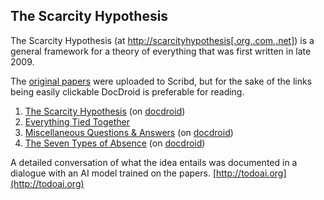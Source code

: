  ## The Scarcity Hypothesis

The Scarcity Hypothesis (at [http://scarcityhypothesis\[.org,.com,.net\]](http://scarcityhypothesis.org)) is a general framework for a theory of everything that was first written in late 2009.

The [original papers](https://www.scribd.com/lists/3385409/The-Scarcity-Hypothesis-S-H) were uploaded to Scribd, but for the sake of the links being easily clickable DocDroid is preferable for reading.

1. [The Scarcity Hypothesis](https://github.com/Way-of-Scarcity/papers/blob/main/2009%20-%20The%20Scarcity%20Hypothesis%20%5BS.H.%5D%20-%20Dustin%20Darcy.pdf) (on [docdroid](https://www.docdroid.net/rors5BX/2009-the-scarcity-hypothesis-sh-dustin-darcy-pdf))
2. [Everything Tied Together](https://github.com/Way-of-Scarcity/papers/blob/main/2018%20-%20Division%20at%20Every%20Level%20of%20Human%20Society%20(v1.0.6)%20-%20D.%20Darcy.pdf)
4. [Miscellaneous Questions & Answers](https://github.com/Way-of-Scarcity/papers/blob/main/2011%20-%20Miscellaneous%20QA%20(v2.0.7.6)%20-%20D.%20Darcy.pdf) (on [docdroid](https://docdro.id/7edoA24))
5. [The Seven Types of Absence](https://github.com/Way-of-Scarcity/papers/blob/main/2011%20-%20The%20Seven%20Types%20of%20Absence%20(v1.4.4.1)%20-%20D.%20Darcy.pdf) (on [docdroid](https://docdro.id/UGyXQmI))

A detailed conversation of what the idea entails was documented in a dialogue with an AI model trained on the papers.
[http://todoai.org](http://todoai.org)
